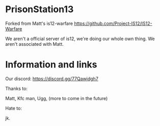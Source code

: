 # PrisonStation13
 Forked from Matt's is12-warfare
 https://github.com/Project-IS12/IS12-Warfare

We aren't a official server of is12, we're doing our whole own thing. We aren't associated with Matt.


# Information and links

Our discord: https://discord.gg/77Qawjdgh7

Thanks to:

Matt, 
Kfc man,
Ugg,
(more to come in the future)

Hate to:

jk.
